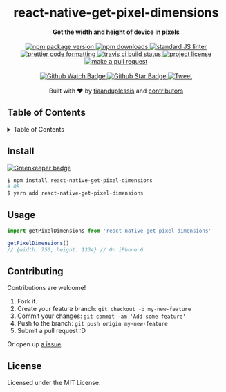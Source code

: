 
<h1 align="center">react-native-get-pixel-dimensions</h1>
<div align="center">
  <strong>Get the width and height of device in pixels</strong>
</div>
<br>
<div align="center">
  <a href="https://npmjs.org/package/react-native-get-pixel-dimensions">
    <img src="https://img.shields.io/npm/v/react-native-get-pixel-dimensions.svg?style=flat-square" alt="npm package version" />
  </a>
  <a href="https://npmjs.org/package/react-native-get-pixel-dimensions">
  <img src="https://img.shields.io/npm/dm/react-native-get-pixel-dimensions.svg?style=flat-square" alt="npm downloads" />
  </a>
  <a href="https://github.com/feross/standard">
    <img src="https://img.shields.io/badge/code%20style-standard-brightgreen.svg?style=flat-square" alt="standard JS linter" />
  </a>
  <a href="https://github.com/prettier/prettier">
    <img src="https://img.shields.io/badge/styled_with-prettier-ff69b4.svg?style=flat-square" alt="prettier code formatting" />
  </a>
  <a href="https://travis-ci.org/tiaanduplessis/react-native-get-pixel-dimensions">
    <img src="https://img.shields.io/travis/tiaanduplessis/react-native-get-pixel-dimensions.svg?style=flat-square" alt="travis ci build status" />
  </a>
  <a href="https://github.com/tiaanduplessis/react-native-get-pixel-dimensions/blob/master/LICENSE">
    <img src="https://img.shields.io/npm/l/react-native-get-pixel-dimensions.svg?style=flat-square" alt="project license" />
  </a>
  <a href="http://makeapullrequest.com">
    <img src="https://img.shields.io/badge/PRs-welcome-brightgreen.svg?style=flat-square" alt="make a pull request" />
  </a>
</div>
<br>
<div align="center">
  <a href="https://github.com/tiaanduplessis/react-native-get-pixel-dimensions/watchers">
    <img src="https://img.shields.io/github/watchers/tiaanduplessis/react-native-get-pixel-dimensions.svg?style=social" alt="Github Watch Badge" />
  </a>
  <a href="https://github.com/tiaanduplessis/react-native-get-pixel-dimensions/stargazers">
    <img src="https://img.shields.io/github/stars/tiaanduplessis/react-native-get-pixel-dimensions.svg?style=social" alt="Github Star Badge" />
  </a>
  <a href="https://twitter.com/intent/tweet?text=Check%20out%20react-native-get-pixel-dimensions!%20https://github.com/tiaanduplessis/react-native-get-pixel-dimensions%20%F0%9F%91%8D">
    <img src="https://img.shields.io/twitter/url/https/github.com/tiaanduplessis/react-native-get-pixel-dimensions.svg?style=social" alt="Tweet" />
  </a>
</div>
<br>
<div align="center">
  Built with ❤︎ by <a href="https://github.com/tiaanduplessis">tiaanduplessis</a> and <a href="https://github.com/tiaanduplessis/react-native-get-pixel-dimensions/contributors">contributors</a>
</div>

<h2>Table of Contents</h2>
<details>
  <summary>Table of Contents</summary>
  <li><a href="#install">Install</a></li>
  <li><a href="#usage">Usage</a></li>
  <li><a href="#contribute">Contribute</a></li>
  <li><a href="#license">License</a></li>
</details>

## Install

[![Greenkeeper badge](https://badges.greenkeeper.io/tiaanduplessis/react-native-get-pixel-dimensions.svg)](https://greenkeeper.io/)

```sh
$ npm install react-native-get-pixel-dimensions
# OR
$ yarn add react-native-get-pixel-dimensions
```

## Usage

```js
import getPixelDimensions from 'react-native-get-pixel-dimensions'

getPixelDimensions()
// {width: 750, height: 1334} // On iPhone 6
```

## Contributing

Contributions are welcome!

1. Fork it.
2. Create your feature branch: `git checkout -b my-new-feature`
3. Commit your changes: `git commit -am 'Add some feature'`
4. Push to the branch: `git push origin my-new-feature`
5. Submit a pull request :D

Or open up [a issue](https://github.com/tiaanduplessis/react-native-get-pixel-dimensions/issues).

## License

Licensed under the MIT License.
